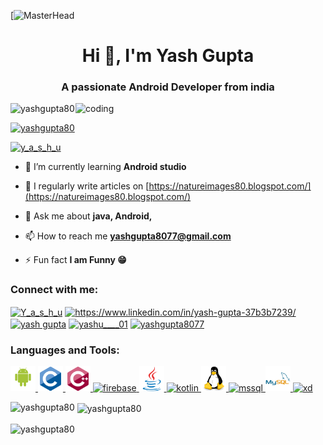 [![MasterHead](https://1.bp.blogspot.com/-7A4WynwLsMw/XbBpCXG8fHI/AAAAAAAAMt4/uOa1bpLskYgrwGbllhSu2SDj_Mig8SXJQCLcBGAsYHQ/s1600/2000_600px.gif)
<h1 align="center">Hi 👋, I'm Yash Gupta</h1>

<h3 align="center">A passionate Android Developer from india</h3>
<img align="right" alt="coding" width="400" src="https://cdn.dribbble.com/users/1162077/screenshots/3848914/programmer.gif">

<p align="left"> <img src="https://komarev.com/ghpvc/?username=yashgupta80&label=Profile%20views&color=0e75b6&style=flat" alt="yashgupta80" /> </p>

<p align="left"> <a href="https://github.com/ryo-ma/github-profile-trophy"><img src="https://github-profile-trophy.vercel.app/?username=yashgupta80" alt="yashgupta80" /></a> </p>

<p align="left"> <a href="https://twitter.com/y_a_s_h_u" target="blank"><img src="https://img.shields.io/twitter/follow/y_a_s_h_u?logo=twitter&style=for-the-badge" alt="y_a_s_h_u" /></a> </p>

- 🌱 I’m currently learning **Android studio**

- 📝 I regularly write articles on [https://natureimages80.blogspot.com/](https://natureimages80.blogspot.com/)

- 💬 Ask me about **java, Android,**

- 📫 How to reach me **yashgupta8077@gmail.com**

- ⚡ Fun fact **I am Funny 😁**

<h3 align="left">Connect with me:</h3>
<p align="left">
<a href="https://twitter.com/Y_a_s_h_u" target="blank"><img align="center" src="https://raw.githubusercontent.com/rahuldkjain/github-profile-readme-generator/master/src/images/icons/Social/twitter.svg" alt="Y_a_s_h_u" height="30" width="40" /></a>
<a href="https://linkedin.com/in/https://www.linkedin.com/in/yash-gupta-37b3b7239/" target="blank"><img align="center" src="https://raw.githubusercontent.com/rahuldkjain/github-profile-readme-generator/master/src/images/icons/Social/linked-in-alt.svg" alt="https://www.linkedin.com/in/yash-gupta-37b3b7239/" height="30" width="40" /></a>
<a href="https://fb.com/yash gupta" target="blank"><img align="center" src="https://raw.githubusercontent.com/rahuldkjain/github-profile-readme-generator/master/src/images/icons/Social/facebook.svg" alt="yash gupta" height="30" width="40" /></a>
<a href="https://instagram.com/yashu____01" target="blank"><img align="center" src="https://raw.githubusercontent.com/rahuldkjain/github-profile-readme-generator/master/src/images/icons/Social/instagram.svg" alt="yashu____01" height="30" width="40" /></a>
<a href="https://www.hackerrank.com/yashgupta8077" target="blank"><img align="center" src="https://raw.githubusercontent.com/rahuldkjain/github-profile-readme-generator/master/src/images/icons/Social/hackerrank.svg" alt="yashgupta8077" height="30" width="40" /></a>
</p>

<h3 align="left">Languages and Tools:</h3>
<p align="left"> <a href="https://developer.android.com" target="_blank" rel="noreferrer"> <img src="https://raw.githubusercontent.com/devicons/devicon/master/icons/android/android-original-wordmark.svg" alt="android" width="40" height="40"/> </a> <a href="https://www.cprogramming.com/" target="_blank" rel="noreferrer"> <img src="https://raw.githubusercontent.com/devicons/devicon/master/icons/c/c-original.svg" alt="c" width="40" height="40"/> </a> <a href="https://www.w3schools.com/cpp/" target="_blank" rel="noreferrer"> <img src="https://raw.githubusercontent.com/devicons/devicon/master/icons/cplusplus/cplusplus-original.svg" alt="cplusplus" width="40" height="40"/> </a> <a href="https://firebase.google.com/" target="_blank" rel="noreferrer"> <img src="https://www.vectorlogo.zone/logos/firebase/firebase-icon.svg" alt="firebase" width="40" height="40"/> </a> <a href="https://www.java.com" target="_blank" rel="noreferrer"> <img src="https://raw.githubusercontent.com/devicons/devicon/master/icons/java/java-original.svg" alt="java" width="40" height="40"/> </a> <a href="https://kotlinlang.org" target="_blank" rel="noreferrer"> <img src="https://www.vectorlogo.zone/logos/kotlinlang/kotlinlang-icon.svg" alt="kotlin" width="40" height="40"/> </a> <a href="https://www.linux.org/" target="_blank" rel="noreferrer"> <img src="https://raw.githubusercontent.com/devicons/devicon/master/icons/linux/linux-original.svg" alt="linux" width="40" height="40"/> </a> <a href="https://www.microsoft.com/en-us/sql-server" target="_blank" rel="noreferrer"> <img src="https://www.svgrepo.com/show/303229/microsoft-sql-server-logo.svg" alt="mssql" width="40" height="40"/> </a> <a href="https://www.mysql.com/" target="_blank" rel="noreferrer"> <img src="https://raw.githubusercontent.com/devicons/devicon/master/icons/mysql/mysql-original-wordmark.svg" alt="mysql" width="40" height="40"/> </a> <a href="https://www.adobe.com/products/xd.html" target="_blank" rel="noreferrer"> <img src="https://cdn.worldvectorlogo.com/logos/adobe-xd.svg" alt="xd" width="40" height="40"/> </a> </p>

<p><img align="left" src="https://github-readme-stats.vercel.app/api/top-langs?username=yashgupta80&show_icons=true&locale=en&layout=compact" alt="yashgupta80" /></p>

<p>&nbsp;<img align="center" src="https://github-readme-stats.vercel.app/api?username=yashgupta80&show_icons=true&locale=en" alt="yashgupta80" /></p>

<p><img align="center" src="https://github-readme-streak-stats.herokuapp.com/?user=yashgupta80&" alt="yashgupta80" /></p>
